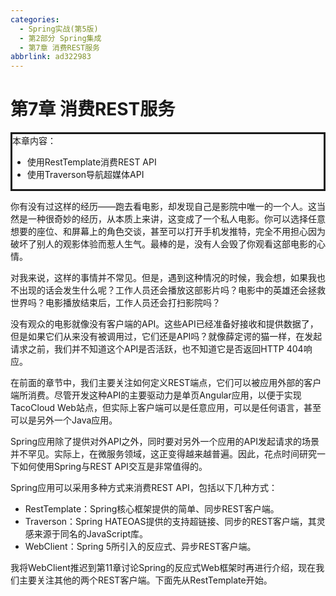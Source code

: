 ```yaml
---
categories:
  - Spring实战(第5版)
  - 第2部分 Spring集成
  - 第7章 消费REST服务
abbrlink: ad322983
---
```

# 第7章 消费REST服务

<div style="border-style:solid;">本章内容：<ul><li>使用RestTemplate消费REST API</li><li>使用Traverson导航超媒体API</li></ul></div>

你有没有过这样的经历——跑去看电影，却发现自己是影院中唯一的一个人。这当然是一种很奇妙的经历，从本质上来讲，这变成了一个私人电影。你可以选择任意想要的座位、和屏幕上的角色交谈，甚至可以打开手机发推特，完全不用担心因为破坏了别人的观影体验而惹人生气。最棒的是，没有人会毁了你观看这部电影的心情。

对我来说，这样的事情并不常见。但是，遇到这种情况的时候，我会想，如果我也不出现的话会发生什么呢？工作人员还会播放这部影片吗？电影中的英雄还会拯救世界吗？电影播放结束后，工作人员还会打扫影院吗？

没有观众的电影就像没有客户端的API。这些API已经准备好接收和提供数据了，但是如果它们从来没有被调用过，它们还是API吗？就像薛定谔的猫一样，在发起请求之前，我们并不知道这个API是否活跃，也不知道它是否返回HTTP 404响应。

在前面的章节中，我们主要关注如何定义REST端点，它们可以被应用外部的客户端所消费。尽管开发这种API的主要驱动力是单页Angular应用，以便于实现TacoCloud Web站点，但实际上客户端可以是任意应用，可以是任何语言，甚至可以是另外一个Java应用。

Spring应用除了提供对外API之外，同时要对另外一个应用的API发起请求的场景并不罕见。实际上，在微服务领域，这正变得越来越普遍。因此，花点时间研究一下如何使用Spring与REST API交互是非常值得的。

Spring应用可以采用多种方式来消费REST API，包括以下几种方式：

- RestTemplate：Spring核心框架提供的简单、同步REST客户端。
- Traverson：Spring HATEOAS提供的支持超链接、同步的REST客户端，其灵感来源于同名的JavaScript库。
- WebClient：Spring 5所引入的反应式、异步REST客户端。

我将WebClient推迟到第11章讨论Spring的反应式Web框架时再进行介绍，现在我们主要关注其他的两个REST客户端。下面先从RestTemplate开始。

